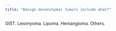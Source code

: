 ```yaml
---
title: "Benign mesenchymal tumors include what?"
---
```

GIST. Leiomyoma. Lipoma. Hemangioma. Others.

